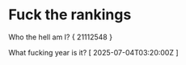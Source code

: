 # Fuck the rankings

Who the hell am I?
{ 21112548 }

What fucking year is it?
[ 2025-07-04T03:20:00Z ]
